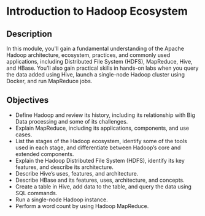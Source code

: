# Introduction to Hadoop Ecosystem <br/>

## Description <br/>
In this module, you'll gain a fundamental understanding of the Apache Hadoop architecture, ecosystem, practices, and commonly used applications, including Distributed File System (HDFS), MapReduce, Hive, and HBase. You’ll also gain practical skills in hands-on labs when you query the data added using Hive, launch a single-node Hadoop cluster using Docker, and run MapReduce jobs. <br/>

## Objectives <br/>
* Define Hadoop and review its history, including its relationship with Big Data processing and some of its challenges.
* Explain MapReduce, including its applications, components, and use cases.
* List the stages of the Hadoop ecosystem, identify some of the tools used in each stage, and differentiate between Hadoop’s core and extended components.
* Explain the Hadoop Distributed File System (HDFS), identify its key features, and describe its architecture.
* Describe Hive’s uses, features, and architecture.
* Describe HBase and its features, uses, architecture, and concepts.
* Create a table in Hive, add data to the table, and query the data using SQL commands.
* Run a single-node Hadoop instance.
* Perform a word count by using Hadoop MapReduce.